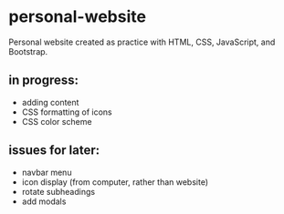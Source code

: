 # personal-website
Personal website created as practice with HTML, CSS, JavaScript, and Bootstrap.

## in progress:
- adding content
- CSS formatting of icons
- CSS color scheme

## issues for later:
- navbar menu
- icon display (from computer, rather than website)
- rotate subheadings
- add modals
